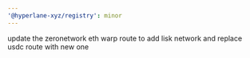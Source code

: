 ```yaml
---
'@hyperlane-xyz/registry': minor
---
```


update the zeronetwork eth warp route to add lisk network and replace usdc route with new one
